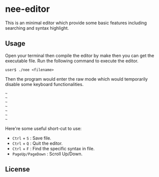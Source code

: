 # nee-editor
This is an minimal editor which provide some basic features including searching and syntax highlight. 


## Usage
Open your terminal then compile the editor by make then you can get the executable file. Run the following command to execute the editor. 
```
user$ ./nee <filename>
```
Then the program would enter the raw mode which would temporarily disable some keyboard functionalities.

```
~
~
~
~
~
~
~
```
Here're some useful short-cut to use:
* `Ctrl` + `S` : Save file.
* `Ctrl` + `Q` : Quit the editor.
* `Ctrl` + `F` : Find the specific syntax in file.
* `PageUp/PageDown` : Scroll Up/Down.




## License
